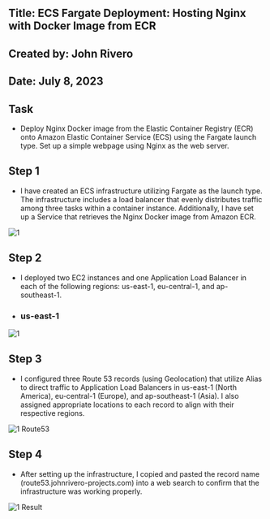 
## Title: ECS Fargate Deployment: Hosting Nginx with Docker Image from ECR

## Created by: John Rivero

## Date: July 8, 2023


## Task

- Deploy Nginx Docker image from the Elastic Container Registry (ECR) onto Amazon Elastic Container Service (ECS) using the Fargate launch type. Set up a simple webpage using Nginx as the web server.


## Step 1

- I have created an ECS infrastructure utilizing Fargate as the launch type. The infrastructure includes a load balancer that evenly distributes traffic among three tasks within a container instance. Additionally, I have set up a Service that retrieves the Nginx Docker image from Amazon ECR. 

![1](https://github.com/John-Rivero/AWS-DevOps-Portfolio/blob/main/6.%20Containerized%20Nginx%20Deployment%20Orchestrating%20Nginx%20with%20ECS%20Fargate/2.%20Result/1.jpg)


## Step 2

- I deployed two EC2 instances and one Application Load Balancer in each of the following regions: us-east-1, eu-central-1, and ap-southeast-1.


- ### us-east-1

![1](https://github.com/John-Rivero/AWS-DevOps-Portfolio/blob/main/6.%20Containerized%20Nginx%20Deployment%20Orchestrating%20Nginx%20with%20ECS%20Fargate/1.%20ECS/1.jpg)



## Step 3

- I configured three Route 53 records (using Geolocation) that utilize Alias to direct traffic to Application Load Balancers in us-east-1 (North America), eu-central-1 (Europe), and ap-southeast-1 (Asia). I also assigned appropriate locations to each record to align with their respective regions.

![1  Route53](https://user-images.githubusercontent.com/81208412/230543142-1b0248a5-7a13-4f08-8118-e6887a90f415.jpg)



## Step 4

- After setting up the infrastructure, I copied and pasted the record name (route53.johnrivero-projects.com) into a web search to confirm that the infrastructure was working properly.

![1  Result](https://user-images.githubusercontent.com/81208412/230544557-4f4becbf-4b26-4266-8a60-ee6492511bcb.jpg)


